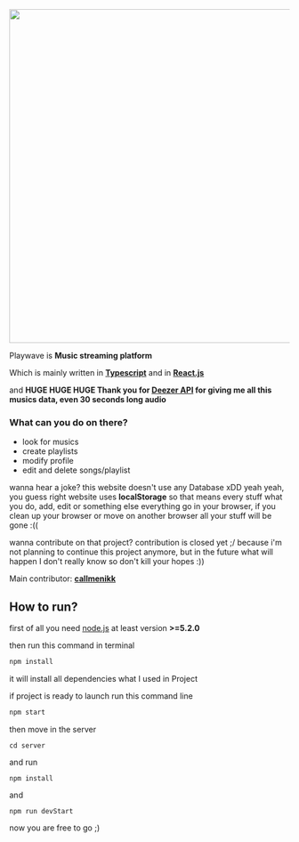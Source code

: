 <div align="center">
    <img src="https://i.ibb.co/tMkN615/forreadme.png" width="600px">
</div>

Playwave is **Music streaming platform**

Which is mainly written in **[Typescript](https://github.com/microsoft/TypeScript)** and in **[React.js](https://github.com/facebook/react)**

and **HUGE HUGE HUGE Thank you for [Deezer API](https://www.deezer.com/us/) for giving me all this musics data, even 30 seconds long audio** 

### What can you do on there?

- look for musics
- create playlists
- modify profile
- edit and delete songs/playlist

wanna hear a joke? this website doesn't use any Database xDD
yeah yeah, you guess right website uses **localStorage** so that means every stuff what you do, add, edit or something else everything go in your browser, if you clean up your browser or move on another browser all your stuff will be gone :((

wanna contribute on that project? contribution is closed yet ;/ because i'm not planning to continue this project anymore, but in the future what will happen I don't really know so don't kill your hopes :))

Main contributor: **[callmenikk](https://github.com/callmenikk)**

## How to run?

first of all you need [node.js](https://nodejs.org/en/) at least version **>=5.2.0**

then run this command in terminal

```js
npm install
```

it will install all dependencies what I used in Project

if project is ready to launch run this command line

```js
npm start
```

then move in the server

```
cd server
```

and run

```
npm install
```

and

```
npm run devStart
```

now you are free to go ;)
